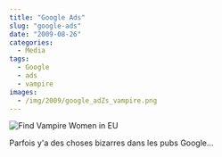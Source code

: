 ```yaml
---
title: "Google Ads"
slug: "google-ads"
date: "2009-08-26"
categories:
  - Media
tags:
  - Google
  - ads
  - vampire
images:
  - /img/2009/google_adZs_vampire.png
---
```


![Find Vampire Women in EU](/img/2009/google_adZs_vampire.png)

Parfois y'a des choses bizarres dans les pubs Google...

